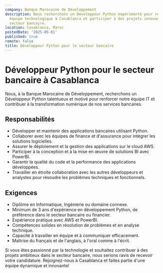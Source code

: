 ```yaml
---
company: Banque Marocaine de Développement
description: Nous recherchons un Développeur Python expérimenté pour rejoindre notre
  équipe technologique à Casablanca et participer à des projets innovants dans le
  secteur bancaire.
location: Casablanca, Maroc
postedDate: '2025-05-01'
published: true
remote: false
title: Développeur Python pour le secteur bancaire
---
```


# Développeur Python pour le secteur bancaire à Casablanca

Nous, à la Banque Marocaine de Développement, recherchons un Développeur Python talentueux et motivé pour renforcer notre équipe IT et contribuer à la transformation numérique de nos services bancaires.

## Responsabilités

- Développer et maintenir des applications bancaires utilisant Python.
- Collaborer avec les équipes de finance et d'assurance pour intégrer les solutions logicielles.
- Assurer le déploiement et la gestion des applications sur le cloud AWS.
- Participer à la conception et à la mise en œuvre de solutions BI avec PowerBI.
- Garantir la qualité du code et la performance des applications développées.
- Travailler en étroite collaboration avec les autres développeurs et analystes pour résoudre les problèmes techniques et fonctionnels.

## Exigences

- Diplôme en Informatique, Ingénierie ou domaine connexe.
- Minimum de 3 ans d'expérience en développement Python, de préférence dans le secteur bancaire ou financier.
- Expérience pratique avec AWS et PowerBI.
- Compétences solides en résolution de problèmes et en analyse technique.
- Capacité à travailler en équipe et à communiquer efficacement.
- Maîtrise du français et de l'anglais, à l'oral comme à l'écrit.

Si vous êtes passionné par la technologie et souhaitez contribuer à des projets ambitieux dans le secteur bancaire, nous serions ravis de recevoir votre candidature. Rejoignez-nous à Casablanca et faites partie d'une équipe dynamique et innovante!